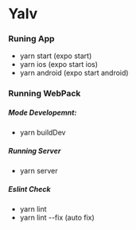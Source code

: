 # Yalv

### Runing App
 * yarn start (expo start)
 * yarn ios (expo start ios)
 * yarn android (expo start android)

### Running WebPack
##### Mode Developemnt: 
 * yarn buildDev


##### Running Server
 * yarn server

##### Eslint Check
 * yarn lint
 * yarn lint --fix (auto fix)
